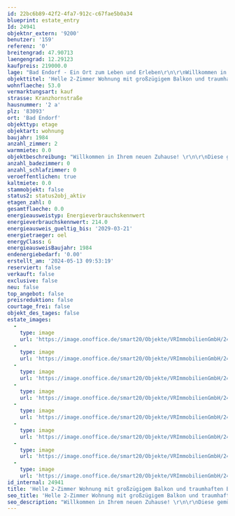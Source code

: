 ```yaml
---
id: 22bc6b89-42f2-4fa7-912c-c67fae5b0a34
blueprint: estate_entry
Id: 24941
objektnr_extern: '9200'
benutzer: '159'
referenz: '0'
breitengrad: 47.90713
laengengrad: 12.29123
kaufpreis: 219000.0
lage: "Bad Endorf - Ein Ort zum Leben und Erleben\r\n\r\nWillkommen in Bad Endorf, einem charmanten Ort, der alles bietet, was das Herz begehrt. Mit seinem Hauptbahnhof, der eine Zugverbindung innerhalb von nur 12 Minuten nach Rosenheim und eine direkte Verbindung nach München bietet, ist Bad Endorf perfekt an das regionale und überregionale Verkehrsnetz angebunden. Die Nähe zur A8, nur etwa 12 km entfernt, ermöglicht eine schnelle Anbindung an Salzburg und München.\r\n\r\nFür den täglichen Bedarf stehen zahlreiche Einkaufsmöglichkeiten zur Verfügung, darunter z. B. Edeka, Rewe, Lidl, Aldi, zwei Bäckereien, eine Metzgerei, den BioMarkt Denns, sowie ein Bauernwochenmarkt mit regionalen Produkten. Familien finden hier eine Vielzahl von Betreuungseinrichtungen und Schulen, von Kindergärten über Grundschulen bis hin zur Mittelschule. \r\n\r\nDie Freizeitmöglichkeiten in Bad Endorf sind vielfältig und laden zu aktiven Erkundungen ein, zum Beispiel die Eggstätt-Hemhofer Seenplatte. Die malerische Landschaft rund um den Chiemsee bietet ideale Bedingungen für Radtouren und Wanderungen. Entspannung pur verspricht die Chiemgau Therme, ein Ort der Erholung und Wellness direkt vor Ihrer Tür.\r\n\r\nKulturelle Highlights wie das Immling Festival und das Schloss Hartmannsberg sowie verschiedene Volksfeste bereichern das kulturelle Leben der Gemeinde.\r\n\r\nSportbegeisterte finden in den örtlichen Sportvereinen wie dem TSV Bad Endorf 1892 e.V. vielfältige Möglichkeiten, aktiv zu werden und Teil einer lebendigen Gemeinschaft zu sein.\r\n\r\nBad Endorf - hier vereinen sich Lebensqualität, gute Verkehrsanbindung und ein breites Angebot an Freizeit- und Kulturaktivitäten zu einem Ort, den man gerne sein Zuhause nennt."
objekttitel: 'Helle 2-Zimmer Wohnung mit großzügigem Balkon und traumhaften Bergblick'
wohnflaeche: 53.0
vermarktungsart: kauf
strasse: Kranzhornstraße
hausnummer: '2 a'
plz: '83093'
ort: 'Bad Endorf'
objekttyp: etage
objektart: wohnung
baujahr: 1984
anzahl_zimmer: 2
warmmiete: 0.0
objektbeschreibung: "Willkommen in Ihrem neuen Zuhause! \r\n\r\nDiese gemütliche 2-Zimmer Wohnung liegt in einem ruhigen Wohngebiet im 1. OG eines gepflegten Mehrfamilienhauses mit insgesamt 12 Parteien. \r\n\r\nDie Wohnung verfügt über eine Wohnfläche von 53 qm und besticht durch ihre optimale Raumaufteilung. Die zahlreichen Fenster schaffen eine helle und einladende Atmosphäre. \r\n\r\nDas geräumige Wohnzimmer ist das Herzstück der Wohnung. Es zeichnet sich durch einen charmanten Erker aus, der den Raum mit Tageslicht durchflutet. Die vielen Fenster bieten einen wunderbaren Blick ins Freie und schaffen eine offene und freundliche Wohnatmosphäre. \r\n\r\nZudem gelangen Sie von hier aus auf den großzügigen Balkon, der sich umlaufend über die Nord-Ost und Süd-Ost Seite erstreckt. Von hier aus können Sie Ihr Frühstück in der Morgensonne bei atemberaubenden Blick in die Berge genießen. \r\n\r\nDas straßenabgewandte Schlafzimmer bietet ausreichend Platz und einen weiteren Zugang zum Balkon. Das Highlight ist der großzügige Einbauschrank mit Schwebetüren welcher bereits im Kaufpreis enthalten ist. \r\n\r\nDie separate Küche verfügt ebenfalls über ein großes Fenster, dass für eine gute Belüftung und viel Licht sorgt. Je nach Raumgestaltung lässt sich hier auch eine gemütliche Frühstücksecke einrichten. Die Einbauküche ist ebenfalls bereits im Kaufpreis enthalten. \r\n\r\nIm Jahr 2016 wurde das Badezimmer stilvoll modernisiert. Es ist mit einer Badewanne ausgestattet und hat ebenfalls ein großes Fenster, das für optimale Lichtverhältnisse und Belüftung sorgt. \r\n\r\nFür zusätzlichen Komfort sorgt der zugehörige Tiefgaragenstellplatz. Von hier aus gelangen Sie trockenen Fußes direkt in das Treppenhaus. \r\n\r\nDas zur Wohnung gehörende Kellerabteil sorgt für zusätzlichen Stauraum. Zudem befindet sich im Keller auch ein gemeinsamer Waschraum, in welchem Sie Ihre eigene Waschmaschine und Trockner bequem abstellen können."
anzahl_badezimmer: 0
anzahl_schlafzimmer: 0
veroeffentlichen: true
kaltmiete: 0.0
stammobjekt: false
status2: status2obj_aktiv
etagen_zahl: 0
gesamtflaeche: 0.0
energieausweistyp: Energieverbrauchskennwert
energieverbrauchskennwert: 214.0
energieausweis_gueltig_bis: '2029-03-21'
energietraeger: oel
energyClass: G
energieausweisBaujahr: 1984
endenergiebedarf: '0.00'
erstellt_am: '2024-05-13 09:53:19'
reserviert: false
verkauft: false
exclusive: false
neu: false
top_angebot: false
preisreduktion: false
courtage_frei: false
objekt_des_tages: false
estate_images:
  -
    type: image
    url: 'https://image.onoffice.de/smart20/Objekte/VRImmobilienGmbH/24941/85e7e2db-a772-4c1f-b020-d8277d5e7e03.jpg'
  -
    type: image
    url: 'https://image.onoffice.de/smart20/Objekte/VRImmobilienGmbH/24941/4b3a3ee6-d6db-4d12-b49c-3fd3198550b5.jpg'
  -
    type: image
    url: 'https://image.onoffice.de/smart20/Objekte/VRImmobilienGmbH/24941/398296a7-4113-42e8-b1a5-83bcbf6c3ee9.jpg'
  -
    type: image
    url: 'https://image.onoffice.de/smart20/Objekte/VRImmobilienGmbH/24941/5489f3c7-467a-4ef8-8636-2e6e694b1fa6.jpg'
  -
    type: image
    url: 'https://image.onoffice.de/smart20/Objekte/VRImmobilienGmbH/24941/e64fbdf6-d327-422f-9781-38ba403fe970.jpg'
  -
    type: image
    url: 'https://image.onoffice.de/smart20/Objekte/VRImmobilienGmbH/24941/6a27bd20-9449-456f-8495-2e35ff4502e0.jpg'
  -
    type: image
    url: 'https://image.onoffice.de/smart20/Objekte/VRImmobilienGmbH/24941/c03e4835-205c-41f9-b2c8-977ad79bbaab.jpg'
  -
    type: image
    url: 'https://image.onoffice.de/smart20/Objekte/VRImmobilienGmbH/24941/425953cc-18e1-43a6-b96f-17c771dfe5fc.jpg'
id_internal: 24941
title: 'Helle 2-Zimmer Wohnung mit großzügigem Balkon und traumhaften Bergblick'
seo_title: 'Helle 2-Zimmer Wohnung mit großzügigem Balkon und traumhaften Bergblick'
seo_description: "Willkommen in Ihrem neuen Zuhause! \r\n\r\nDiese gemütliche 2-Zimmer Wohnung liegt in einem ruhigen Wohngebiet im 1. OG eines gepflegten Mehrfamilienhauses mit ins"
---
```

